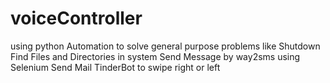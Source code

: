 # voiceController
using python
Automation to solve general purpose problems like
Shutdown
Find Files and Directories in system
Send Message by way2sms using Selenium
Send Mail
TinderBot to swipe right or left 
